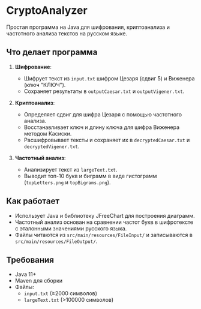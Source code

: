 # CryptoAnalyzer

Простая программа на Java для шифрования, криптоанализа и частотного анализа текстов на русском языке.

## Что делает программа
1. **Шифрование**:
   - Шифрует текст из `input.txt` шифром Цезаря (сдвиг 5) и Виженера (ключ "КЛЮЧ").
   - Сохраняет результаты в `outputCaesar.txt` и `outputVigener.txt`.

2. **Криптоанализ**:
   - Определяет сдвиг для шифра Цезаря с помощью частотного анализа.
   - Восстанавливает ключ и длину ключа для шифра Виженера методом Касиски.
   - Расшифровывает тексты и сохраняет их в `decryptedCaesar.txt` и `decryptedVigener.txt`.

3. **Частотный анализ**:
   - Анализирует текст из `largeText.txt`.
   - Выводит топ-10 букв и биграмм в виде гистограмм (`topLetters.png` и `topBigrams.png`).

## Как работает
- Использует Java и библиотеку JFreeChart для построения диаграмм.
- Частотный анализ основан на сравнении частот букв в шифротексте с эталонными значениями русского языка.
- Файлы читаются из `src/main/resources/FileInput/` и записываются в `src/main/resources/FileOutput/`.

## Требования
- Java 11+
- Maven для сборки
- Файлы:
  - `input.txt` (≥2000 символов)
  - `largeText.txt` (>100000 символов)


